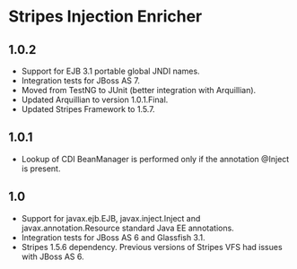 # Stripes Injection Enricher

## 1.0.2

* Support for EJB 3.1 portable global JNDI names.
* Integration tests for JBoss AS 7.
* Moved from TestNG to JUnit (better integration with Arquillian).
* Updated Arquillian to version 1.0.1.Final.
* Updated Stripes Framework to 1.5.7.

## 1.0.1

* Lookup of CDI BeanManager is performed only if the annotation @Inject is present.

## 1.0

* Support for javax.ejb.EJB, javax.inject.Inject and javax.annotation.Resource standard Java EE annotations.
* Integration tests for JBoss AS 6 and Glassfish 3.1.
* Stripes 1.5.6 dependency. Previous versions of Stripes VFS had issues with JBoss AS 6.
